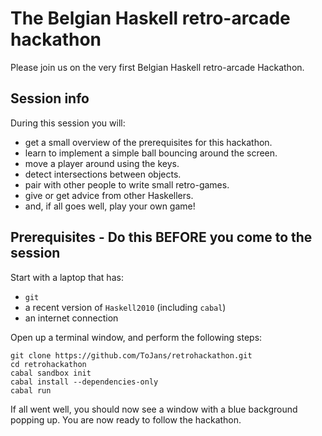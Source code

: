 # The Belgian Haskell retro-arcade hackathon

Please join us on the very first Belgian Haskell retro-arcade Hackathon.

## Session info

During this session you will:

- get a small overview of the prerequisites for this hackathon.
- learn to implement a simple ball bouncing around the screen.
- move a player around using the keys.
- detect intersections between objects.
- pair with other people to write small retro-games.
- give or get advice from other Haskellers.
- and, if all goes well, play your own game!

## Prerequisites - Do this **BEFORE** you come to the session

Start with a laptop that has:

- `git`
- a recent version of `Haskell2010` (including `cabal`)
- an internet connection

Open up a terminal window, and perform the following steps:

    git clone https://github.com/ToJans/retrohackathon.git
    cd retrohackathon
    cabal sandbox init
    cabal install --dependencies-only
    cabal run

If all went well, you should now see a window with a blue background popping up.
You are now ready to follow the hackathon.
